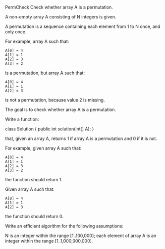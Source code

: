 PermCheck
Check whether array A is a permutation.

A non-empty array A consisting of N integers is given.

A permutation is a sequence containing each element from 1 to N once, and only once.

For example, array A such that:

    A[0] = 4
    A[1] = 1
    A[2] = 3
    A[3] = 2
is a permutation, but array A such that:

    A[0] = 4
    A[1] = 1
    A[2] = 3
is not a permutation, because value 2 is missing.

The goal is to check whether array A is a permutation.

Write a function:

class Solution { public int solution(int[] A); }

that, given an array A, returns 1 if array A is a permutation and 0 if it is not.

For example, given array A such that:

    A[0] = 4
    A[1] = 1
    A[2] = 3
    A[3] = 2
the function should return 1.

Given array A such that:

    A[0] = 4
    A[1] = 1
    A[2] = 3
the function should return 0.

Write an efficient algorithm for the following assumptions:

N is an integer within the range [1..100,000];
each element of array A is an integer within the range [1..1,000,000,000].